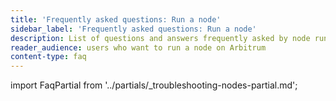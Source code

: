 ```yaml
---
title: 'Frequently asked questions: Run a node'
sidebar_label: 'Frequently asked questions: Run a node'
description: List of questions and answers frequently asked by node runners
reader_audience: users who want to run a node on Arbitrum
content-type: faq
---
```


import FaqPartial from '../partials/_troubleshooting-nodes-partial.md';

<FaqPartial />
